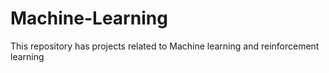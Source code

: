# Machine-Learning
This repository has projects related to Machine learning and reinforcement learning
